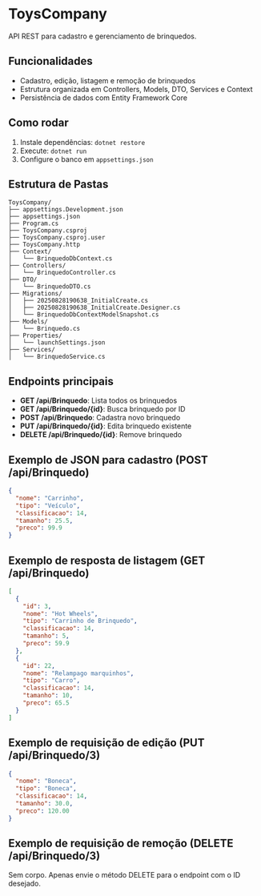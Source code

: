 
# ToysCompany

API REST para cadastro e gerenciamento de brinquedos.

## Funcionalidades
- Cadastro, edição, listagem e remoção de brinquedos
- Estrutura organizada em Controllers, Models, DTO, Services e Context
- Persistência de dados com Entity Framework Core

## Como rodar
1. Instale dependências: `dotnet restore`
2. Execute: `dotnet run`
3. Configure o banco em `appsettings.json`

## Estrutura de Pastas
```
ToysCompany/
├── appsettings.Development.json
├── appsettings.json
├── Program.cs
├── ToysCompany.csproj
├── ToysCompany.csproj.user
├── ToysCompany.http
├── Context/
│   └── BrinquedoDbContext.cs
├── Controllers/
│   └── BrinquedoController.cs
├── DTO/
│   └── BrinquedoDTO.cs
├── Migrations/
│   ├── 20250828190638_InitialCreate.cs
│   ├── 20250828190638_InitialCreate.Designer.cs
│   └── BrinquedoDbContextModelSnapshot.cs
├── Models/
│   └── Brinquedo.cs
├── Properties/
│   └── launchSettings.json
├── Services/
│   └── BrinquedoService.cs
```


## Endpoints principais

- **GET /api/Brinquedo**: Lista todos os brinquedos
- **GET /api/Brinquedo/{id}**: Busca brinquedo por ID
- **POST /api/Brinquedo**: Cadastra novo brinquedo
- **PUT /api/Brinquedo/{id}**: Edita brinquedo existente
- **DELETE /api/Brinquedo/{id}**: Remove brinquedo

## Exemplo de JSON para cadastro (POST /api/Brinquedo)
```json
{
  "nome": "Carrinho",
  "tipo": "Veículo",
  "classificacao": 14,
  "tamanho": 25.5,
  "preco": 99.9
}
```

## Exemplo de resposta de listagem (GET /api/Brinquedo)
```json
[
  {
    "id": 3,
    "nome": "Hot Wheels",
    "tipo": "Carrinho de Brinquedo",
    "classificacao": 14,
    "tamanho": 5,
    "preco": 59.9
  },
  {
    "id": 22,
    "nome": "Relampago marquinhos",
    "tipo": "Carro",
    "classificacao": 14,
    "tamanho": 10,
    "preco": 65.5
  }
]
```

## Exemplo de requisição de edição (PUT /api/Brinquedo/3)
```json
{
  "nome": "Boneca",
  "tipo": "Boneca",
  "classificacao": 14,
  "tamanho": 30.0,
  "preco": 120.00
}
```

## Exemplo de requisição de remoção (DELETE /api/Brinquedo/3)
Sem corpo. Apenas envie o método DELETE para o endpoint com o ID desejado.




